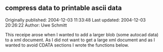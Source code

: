 ## compress data to printable ascii data 
Originally published: 2004-12-03 11:33:48 
Last updated: 2004-12-03 20:26:22 
Author: Uwe Schmitt 
 
This receipe arose when I wanted to add a larger blob (some autocad data) to a xml document. As I did not want to get a large xml document and as I wanted to avoid CDATA sections I wrote the functions below.